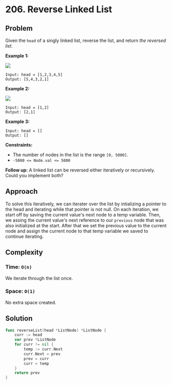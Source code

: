 # 206. Reverse Linked List

## Problem

Given the `head` of a singly linked list, reverse the list, and return _the reversed list_.

**Example 1:**

![](https://assets.leetcode.com/uploads/2021/02/19/rev1ex1.jpg)

```
Input: head = [1,2,3,4,5]
Output: [5,4,3,2,1]

```

**Example 2:**

![](https://assets.leetcode.com/uploads/2021/02/19/rev1ex2.jpg)

```
Input: head = [1,2]
Output: [2,1]

```

**Example 3:**

```
Input: head = []
Output: []

```

**Constraints:**

- The number of nodes in the list is the range `[0, 5000]`.
- `-5000 <= Node.val <= 5000`

**Follow up:** A linked list can be reversed either iteratively or recursively. Could you implement both?

## Approach
To solve this iteratively, we can iterater over the list by intializing a pointer to the head and iterating while that pointer is not null. On each iteration, we start off by saving the current value's next node to a temp variable. Then, we assing the current value's next reference to our `previous` node that was also initialized at the start. After that we set the previous value to the current node and assign the current node to that temp variable we saved to continue iterating. 

## Complexity
### Time: `O(n)`
We iterate through the list once.

### Space: `O(1)`
No extra space created.

## Solution

```go
func reverseList(head *ListNode) *ListNode { 
	curr := head
	var prev *ListNode
	for curr != nil {
		temp := curr.Next
		curr.Next = prev
		prev = curr
		curr = temp
	}
	return prev
}
```
